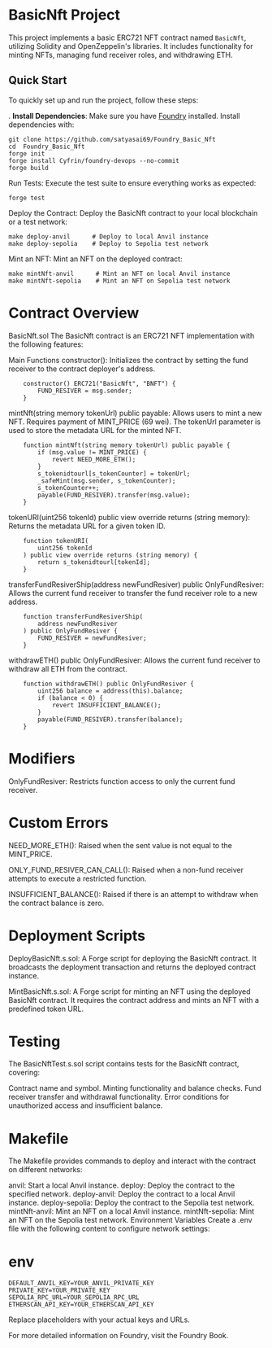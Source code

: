 # BasicNft Project

This project implements a basic ERC721 NFT contract named `BasicNft`, utilizing Solidity and OpenZeppelin's libraries. It includes functionality for minting NFTs, managing fund receiver roles, and withdrawing ETH.

## Quick Start

To quickly set up and run the project, follow these steps:

. **Install Dependencies**:
Make sure you have [Foundry](https://book.getfoundry.sh/) installed. Install dependencies with:

```
git clone https://github.com/satyasai69/Foundry_Basic_Nft
cd  Foundry_Basic_Nft
forge init
forge install Cyfrin/foundry-devops --no-commit
forge build
```

Run Tests:
Execute the test suite to ensure everything works as expected:

```
forge test
```

Deploy the Contract:
Deploy the BasicNft contract to your local blockchain or a test network:

```
make deploy-anvil      # Deploy to local Anvil instance
make deploy-sepolia    # Deploy to Sepolia test network
```

Mint an NFT:
Mint an NFT on the deployed contract:

```
make mintNft-anvil      # Mint an NFT on local Anvil instance
make mintNft-sepolia    # Mint an NFT on Sepolia test network
```

# Contract Overview
BasicNft.sol
The BasicNft contract is an ERC721 NFT implementation with the following features:

Main Functions
constructor(): Initializes the contract by setting the fund receiver to the contract deployer's address.

``` solidity
    constructor() ERC721("BasicNft", "BNFT") {
        FUND_RESIVER = msg.sender;
    }

```

mintNft(string memory tokenUrl) public payable: Allows users to mint a new NFT. Requires payment of MINT_PRICE (69 wei). The tokenUrl parameter is used to store the metadata URL for the minted NFT.

``` solidity
    function mintNft(string memory tokenUrl) public payable {
        if (msg.value != MINT_PRICE) {
            revert NEED_MORE_ETH();
        }
        s_tokenidtourl[s_tokenCounter] = tokenUrl;
        _safeMint(msg.sender, s_tokenCounter);
        s_tokenCounter++;
        payable(FUND_RESIVER).transfer(msg.value);
    }
```

tokenURI(uint256 tokenId) public view override returns (string memory): Returns the metadata URL for a given token ID.

``` solidity
    function tokenURI(
        uint256 tokenId
    ) public view override returns (string memory) {
        return s_tokenidtourl[tokenId];
    }
```


transferFundResiverShip(address newFundResiver) public OnlyFundResiver: Allows the current fund receiver to transfer the fund receiver role to a new address.

``` solidity
    function transferFundResiverShip(
        address newFundResiver
    ) public OnlyFundResiver {
        FUND_RESIVER = newFundResiver;
    }
```


withdrawETH() public OnlyFundResiver: Allows the current fund receiver to withdraw all ETH from the contract.

``` solidity
    function withdrawETH() public OnlyFundResiver {
        uint256 balance = address(this).balance;
        if (balance < 0) {
            revert INSUFFICIENT_BALANCE();
        }
        payable(FUND_RESIVER).transfer(balance);
    }
```


# Modifiers

OnlyFundResiver: Restricts function access to only the current fund receiver.

# Custom Errors

NEED_MORE_ETH(): Raised when the sent value is not equal to the MINT_PRICE.

ONLY_FUND_RESIVER_CAN_CALL(): Raised when a non-fund receiver attempts to execute a restricted function.

INSUFFICIENT_BALANCE(): Raised if there is an attempt to withdraw when the contract balance is zero.

# Deployment Scripts

DeployBasicNft.s.sol: A Forge script for deploying the BasicNft contract. It broadcasts the deployment transaction and returns the deployed contract instance.

MintBasicNft.s.sol: A Forge script for minting an NFT using the deployed BasicNft contract. It requires the contract address and mints an NFT with a predefined token URL.

# Testing

The BasicNftTest.s.sol script contains tests for the BasicNft contract, covering:

Contract name and symbol.
Minting functionality and balance checks.
Fund receiver transfer and withdrawal functionality.
Error conditions for unauthorized access and insufficient balance.

# Makefile

The Makefile provides commands to deploy and interact with the contract on different networks:

anvil: Start a local Anvil instance.
deploy: Deploy the contract to the specified network.
deploy-anvil: Deploy the contract to a local Anvil instance.
deploy-sepolia: Deploy the contract to the Sepolia test network.
mintNft-anvil: Mint an NFT on a local Anvil instance.
mintNft-sepolia: Mint an NFT on the Sepolia test network.
Environment Variables
Create a .env file with the following content to configure network settings:

# env

```
DEFAULT_ANVIL_KEY=YOUR_ANVIL_PRIVATE_KEY
PRIVATE_KEY=YOUR_PRIVATE_KEY
SEPOLIA_RPC_URL=YOUR_SEPOLIA_RPC_URL
ETHERSCAN_API_KEY=YOUR_ETHERSCAN_API_KEY
```

Replace placeholders with your actual keys and URLs.

For more detailed information on Foundry, visit the Foundry Book.

